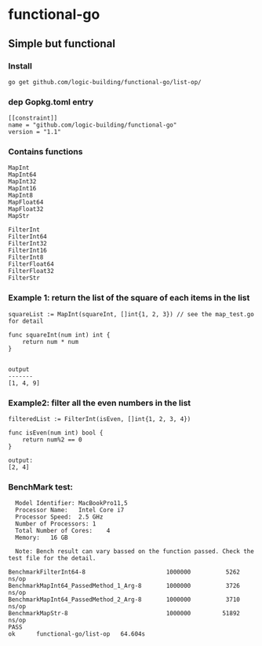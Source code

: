 # functional-go
## Simple but functional
### Install
```
go get github.com/logic-building/functional-go/list-op/
```

### dep Gopkg.toml entry
```
[[constraint]]
name = "github.com/logic-building/functional-go"
version = "1.1"
```

### Contains functions
```
MapInt
MapInt64
MapInt32
MapInt16
MapInt8
MapFloat64
MapFloat32
MapStr

FilterInt
FilterInt64
FilterInt32
FilterInt16
FilterInt8
FilterFloat64
FilterFloat32
FilterStr
```

### Example 1: return the list of the square of each items in the list
```
squareList := MapInt(squareInt, []int{1, 2, 3}) // see the map_test.go for detail

func squareInt(num int) int {
	return num * num
}


output
-------
[1, 4, 9]

```

### Example2: filter all the even numbers in the list
```
filteredList := FilterInt(isEven, []int{1, 2, 3, 4})

func isEven(num int) bool {
	return num%2 == 0
}

output:
[2, 4]

```

### BenchMark test:
```
  Model Identifier:	MacBookPro11,5
  Processor Name:	Intel Core i7
  Processor Speed:	2.5 GHz
  Number of Processors:	1
  Total Number of Cores:	4
  Memory:	16 GB

  Note: Bench result can vary bassed on the function passed. Check the test file for the detail.
```

```
BenchmarkFilterInt64-8                   	 1000000	      5262 ns/op
BenchmarkMapInt64_PassedMethod_1_Arg-8   	 1000000	      3726 ns/op
BenchmarkMapInt64_PassedMethod_2_Arg-8   	 1000000	      3710 ns/op
BenchmarkMapStr-8                        	 1000000	     51892 ns/op
PASS
ok  	functional-go/list-op	64.604s
```
